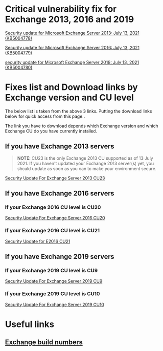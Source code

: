 # Critical vulnerability fix for Exchange 2013, 2016 and 2019

[Security update for Microsoft Exchange Server 2013: July 13, 2021 (KB5004778)](https://support.microsoft.com/en-us/topic/description-of-the-security-update-for-microsoft-exchange-server-2013-july-13-2021-kb5004778-f532100d-a9c1-4f2c-bc36-baec95881011)

[Security update for Microsoft Exchange Server 2016: July 13, 2021 (KB5004779)](https://support.microsoft.com/en-us/topic/description-of-the-security-update-for-microsoft-exchange-server-2016-july-13-2021-kb5004779-81e40da3-60db-4c09-bf11-b8c1e0c1b77d)

[security update for Microsoft Exchange Server 2019: July 13, 2021 (KB5004780)](https://support.microsoft.com/en-us/topic/description-of-the-security-update-for-microsoft-exchange-server-2019-july-13-2021-kb5004780-fc5b3fa1-1f7a-47b0-8014-699257256bb5)

# Fixes list and Download links by Exchange version and CU level

The below list is taken from the above 3 links. Putting the download links below for quick access from this page..

The link you have to download depends which Exchange version and which Exchange CU do you have currently installed.

## If you have Exchange 2013 servers

> **NOTE**: CU23 is the only Exchange 2013 CU supported as of 13 July 2021. If you haven't updated your Exchange 2013 server(s) yet, you should update as soon as you can to make your environment secure.

[Security Update For Exchange Server 2013 CU23](https://www.microsoft.com/en-us/download/details.aspx?id=103312)

## If you have Exchange 2016 servers

### If your Exchange 2016 CU level is CU20

[Security Update For Exchange Server 2016 CU20](https://www.microsoft.com/en-us/download/details.aspx?id=103310)

### If your Exchange 2016 CU level is CU21

[Security Update for E2016 CU21](https://www.microsoft.com/en-us/download/details.aspx?id=103311)

## If you have Exchange 2019 servers

### If your Exchange 2019 CU level is CU9

[Security Update For Exchange Server 2019 CU9](https://www.microsoft.com/en-us/download/details.aspx?id=103308)

### If your Exchange 2019 CU level is CU10

[Security Update For Exchange Server 2019 CU10](https://www.microsoft.com/en-us/download/details.aspx?id=103309)

# Useful links

## [Exchange build numbers](https://docs.microsoft.com/en-us/exchange/new-features/build-numbers-and-release-dates?view=exchserver-2019)
